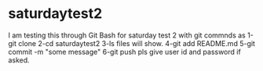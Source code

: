 # saturdaytest2
I am testing this through Git Bash for saturday test 2
with git commnds
as
1-git clone
2-cd saturdaytest2
3-ls files will show.
4-git add README.md 
5-git commit -m "some message"
6-git push pls give user id and password if asked.



